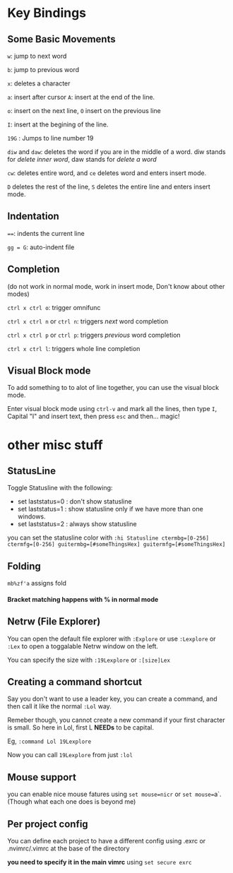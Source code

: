 
# Key Bindings
## Some Basic Movements

`w`: jump to next word


`b`: jump to previous word


`x`: deletes a character


`a`: insert after cursor
`A`: insert at the end of the line.


`o`: insert on the next line, `O` insert on the previous line


`I`: insert at the begining of the line.

`19G` : Jumps to line number 19


`diw` and `daw`: deletes the word if you are in the middle of a word. diw stands for *delete inner word*, daw stands for *delete a word*


`cw`: deletes entire word, and `ce` deletes word and enters insert mode.


`D` deletes the rest of the line, `S` deletes the entire line and enters insert mode.

## Indentation

`==`: indents the current line


`gg = G`: auto-indent file

## Completion

(do not work in normal mode, work in insert mode, Don't know about other modes)

`ctrl x ctrl o`: trigger omnifunc


`ctrl x ctrl n` or `ctrl n`: triggers *next* word completion


`ctrl x ctrl p` or `ctrl p`: triggers *previous* word completion


`ctrl x ctrl l`: triggers whole line completion

## Visual Block mode

To add something to to alot of line together, you can use the visual block mode.

Enter visual block mode using `ctrl-v` and mark all the lines, then type `I`, Capital "I" and insert text, then press `esc` and then... magic! 

# other misc stuff
## StatusLine

Toggle Statusline with the following:

- set laststatus=0 : don't show statusline
- set laststatus=1 : show statusline only if we have more than one windows.
- set laststatus=2 : always show statusline

you can set the statusline color with `:hi Statusline ctermbg=[0-256] ctermfg=[0-256] guitermbg=[#someThingsHex] guitermfg=[#someThingsHex]`

## Folding

`mb%zf'a` assigns fold

#### Bracket matching happens with % in normal mode

## Netrw (File Explorer)

You can open the default file explorer with `:Explore` or use `:Lexplore` or `:Lex` to open a toggalable Netrw window on the left.

You can specify the size with `:19Lexplore` or `:[size]Lex`

## Creating a command shortcut

Say you don't want to use a leader key, you can create a command, and then call it like the normal `:Lol` way.


Remeber though, you cannot create a new command if your first character is small. So here in Lol, first L **NEEDs** to be capital.


Eg, `:command Lol 19Lexplore`


Now you can call `19Lexplore` from just `:lol`

## Mouse support

you can enable nice mouse fatures using `set mouse=nicr` or `set mouse=`a`. (Though what each one does is beyond me)

## Per project config

You can define each project to have a different config using .exrc or .nvimrc/.vimrc at the base of the directory

**you need to specify it in the main vimrc** using `set secure exrc`